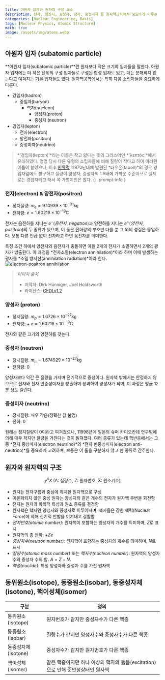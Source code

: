 ```yaml
---
title: 아원자 입자와 원자의 구성 요소
description: 전자, 양성자, 중성자, 광자, 중성미자 등 원자핵공학에서 중요하게 다루는 소립자들을 간략히 살펴보고, 원자 및 원자핵의 구조를 알아본다.
categories: [Nuclear Engineering, Basis]
tags: [Nuclear Physics, Atomic Structure]
math: true
image: /assets/img/atoms.webp
---
```

## 아원자 입자 (subatomic particle)
**아원자 입자(subatomic particle)**란 원자보다 작은 크기의 입자들을 말한다. 아원자 입자에는 더 작은 단위의 구성 입자들로 구성된 합성 입자도 있고, 더는 분해되지 않는다고 여겨지는 기본 입자들도 있다.
원자핵공학에서는 특히 다음 소립자들을 중요하게 다룬다.

- 강입자(hadron)
  - 중입자(baryon)
    - 핵자(nucleon)
      - 양성자(proton)
      - 중성자 (neutron)
- 경입자(lepton)
  - 전자(electron)
  - 양전자(positron)
  - 중성미자(neutrino)

> *'경입자(lepton)'*라는 이름은 작고 얇다는 뜻의 그리스어인 *'λεπτός'*에서 유래하였다. 명명 당시 다른 유형의 소립자들에 비해 질량이 작다고 하여 이러한 이름이 붙었으나, 이후 [인류력](https://en.wikipedia.org/wiki/Holocene_calendar) 11970년대에 발견된 *타우온(tauon)*의 경우 경입자임에도 불구하고 질량이 양성자, 중성자의 1.9배에 가까운 수준이므로 실제로는 경입자라고 해서 꼭 가볍지만은 않다.
{: .prompt-info }

### 전자(electron) & 양전자(positron)
- 정지질량: $m_e = 9.10939 \times 10^{-31} \text{kg}$
- 전하량: $e = 1.60219 \times 10^{-19} \text{C}$

전자는 음전하를 지니는 $e^-$(*음전자*, *negatron*)과 양전하를 지니는 $e^+$(*양전자*, *positron*)의 두 종류가 있으며, 이 둘은 전하량의 부호만 다를 뿐 그 외의 성질은 동일하다. 보통 다른 언급 없이 전자라고 하면 음전자를 의미한다. 

특정 조건 하에서 양전자와 음전자가 충돌하면 이들 2개의 전자가 소멸하면서 2개의 광자가 방출된다. 이 과정을 *전자소멸(electron annihilation)*이라 하며 이때 발생하는 광자를 *소멸 방사선(annihilation radiation)*이라 한다.  
![electron-positron annihilation](https://upload.wikimedia.org/wikipedia/commons/0/0a/ElectronPositronAnnihilation.svg)
> *이미지 출처*
> - 저작자: Dirk Hünniger, Joel Holdsworth
> - 라이선스: [GFDLv1.2](https://www.gnu.org/licenses/old-licenses/fdl-1.2.html)

### 양성자 (proton)
- 정지질량: $m_p = 1.6726 \times 10^{-27} \text{kg}$
- 전하량: + $e = 1.60219 \times 10^{-19} \text{C}$

전자와 같은 크기의 양전하를 갖는다.

### 중성자 (neutron)
- 정지질량: $m_n = 1.674929 \times 10^{-27} \text{kg}$
- 전하량: $0$ 

양성자보다 약간 큰 질량을 가지며 전기적으로 중성이다. 원자핵 밖에서는 안정하지 않으므로 전자와 전자 반중성미자를 방출하며 붕괴하여 양성자가 되며, 이 과정은 평균 12분 정도 걸린다.

### 중성미자 (neutrino)
- 정지질량: 매우 작음(정확한 값 불명)
- 전하: $0$

원래는 정지질량이 0이라고 여겨졌으나, 11998년에 일본의 슈퍼 카미오칸데 연구팀에 의해 매우 작지만 질량을 가진다는 것이 밝혀졌다. 여러 종류가 있는데 핵반응에서는 그 중 *전자 중성미자(electron neutrino)*와 *전자 반중성미자(electron anti-neutrino)*를 중요하게 고려하며, 보통은 이 둘을 구분하지 않고 한 종류로 간주한다.

## 원자와 원자핵의 구조

$$ ^A_Z X \ (\text{A: 질량수, Z: 원자번호, X: 원소기호})$$

- 원자는 전자구름과 중심에 위치한 원자핵으로 구성
- 이온화되지 않은 중성 원자는 양성자와 같은 개수의 전자가 원자핵 주변을 회전함
- 전자는 원자의 화학적 특성과 원소 종류를 결정함
- 원자핵은 핵자인 양성자와 중성자로 이루어지며, 핵자들은 강한 핵력(Nuclear Force)에 의해 전기적 반발을 이겨내고 결합함
- *원자번호(atomic number)*: 원자핵이 포함하는 양성자의 개수를 의미하며, $Z$로 표시
- 원자핵의 총 전하: +$Ze$
- *중성자수(neutron number)*: 원자핵이 포함하는 중성자의 개수를 의미하며, $N$로 표시
- *질량수(atomic mass number)* 또는 *핵자수(nucleon number)*: 원자핵의 양성자 수와 중성자 수의 합. $A=Z+N.$
- *핵종(nuclide)*: 특정 양성자와 중성자 수를 가진 원자핵

## 동위원소(isotope), 동중원소(isobar), 동중성자체(isotone), 핵이성체(isomer)

| 구분 | 정의 |
| --- | --- |
| 동위원소(isotope) | 원자번호가 같지만 중성자수가 다른 핵종 |
| 동중원소(isobar) | 질량수가 같지만 양성자수와 중성자수가 다른 핵종 |
| 동중성자체(isotone) | 중성자수가 같지만 원자번호가 다른 핵종 |
| 핵이성체(isomer) | 같은 핵종이지만 하나 이상의 핵자의 들뜸(excitation)으로 인해 준안정상태인 원자핵 |
